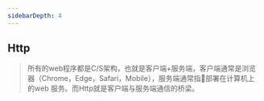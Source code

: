 ```yaml
---
sidebarDepth: 4
---
```

## Http

> 所有的web程序都是C/S架构，也就是客户端+服务端，客户端通常是浏览器（Chrome，Edge，Safari，Mobile），服务端通常指部署在计算机上的web 服务。而Http就是客户端与服务端通信的桥梁。







